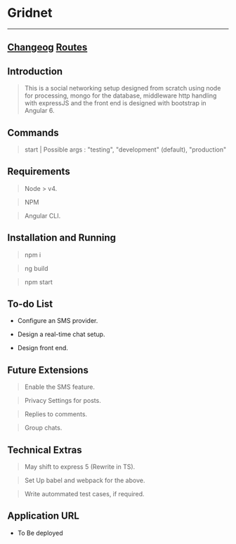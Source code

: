 # Gridnet

---
[Changeog](./CHANGELOG.md)
[Routes](./ROUTES.md)
---

## Introduction

> This is a social networking setup designed from scratch using node for processing, mongo for the database, middleware http handling with expressJS and the front end is designed with bootstrap in Angular 6.

## Commands

> start | Possible args : "testing", "development" (default), "production"

## Requirements

> Node > v4.

> NPM 

> Angular CLI.

## Installation and Running

> npm i

> ng build

> npm start

## To-do List

* Configure an SMS provider.

* Design a real-time chat setup.

* Design front end.

## Future Extensions

> Enable the SMS feature.

> Privacy Settings for posts.

> Replies to comments.

> Group chats.

## Technical Extras

> May shift to express 5 (Rewrite in TS).

> Set Up babel and webpack for the above.

> Write autommated test cases, if required.

## Application URL

* To Be deployed
